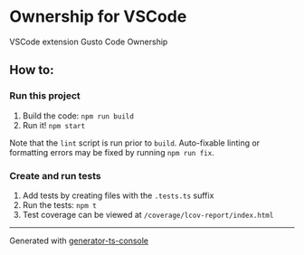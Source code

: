 # Ownership for VSCode

VSCode extension Gusto Code Ownership

## How to:

### Run this project

1.  Build the code: `npm run build`
1.  Run it! `npm start`

Note that the `lint` script is run prior to `build`. Auto-fixable linting or formatting errors may be fixed by running `npm run fix`.

### Create and run tests

1.  Add tests by creating files with the `.tests.ts` suffix
1.  Run the tests: `npm t`
1.  Test coverage can be viewed at `/coverage/lcov-report/index.html`

---

Generated with [generator-ts-console](https://www.npmjs.com/package/generator-ts-console)
